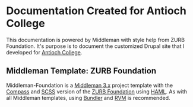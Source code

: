 # Documentation Created for Antioch College

This documentation is powered by Middleman with style help from ZURB
Foundation. It's purpose is to document the customized Drupal site that
I developed for [Antioch College](http://antiochcollege.org).

## Middleman Template: ZURB Foundation 

Middleman-Foundation is a [Middleman 3.x](http://middlemanapp.com/) project template with the [Compass](http://compass-style.org) and [SCSS](http://sass-lang.com/) version of the [ZURB Foundation](http://foundation.zurb.com/) using [HAML](http://haml-lang.com/). As with all Middleman templates, using [Bundler](http://gembundler.com/) and [RVM](https://rvm.io/) is recommended.
